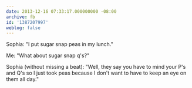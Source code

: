 ```yaml
---
date: 2013-12-16 07:33:17.000000000 -08:00
archive: fb
id: '1387207997'
weblog: false
---
```


Sophia: "I put sugar snap peas in my lunch."

Me: "What about sugar snap q's?"

Sophia (without missing a beat): "Well, they say you have to mind your P's and Q's so I just took peas because I don't want to have to keep an eye on them all day."
